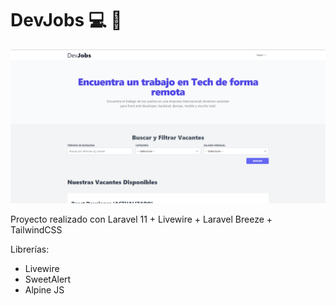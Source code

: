 # DevJobs :computer: :briefcase:

![Captura de pantalla Página Inicio DevJobs](/public/img/captura_pagina_inicio.png)

Proyecto realizado con Laravel 11 + Livewire + Laravel Breeze + TailwindCSS

Librerías:

- Livewire
- SweetAlert
- Alpine JS

